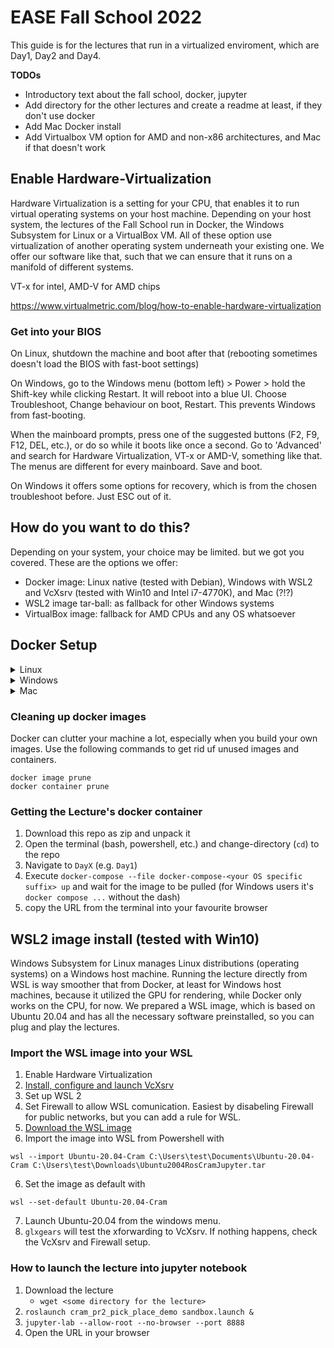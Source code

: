 # EASE Fall School 2022

This guide is for the lectures that run in a virtualized enviroment, which are Day1, Day2 and Day4.

**TODOs**

* Introductory text about the fall school, docker, jupyter
* Add directory for the other lectures and create a readme at least, if they don't use docker
* Add Mac Docker install
* Add Virtualbox VM option for AMD and non-x86 architectures, and Mac if that doesn't work

## Enable Hardware-Virtualization

Hardware Virtualization is a setting for your CPU, that enables it to run virtual operating systems on your host machine. Depending on your host system, the lectures of the Fall School run in Docker, the Windows Subsystem for Linux or a VirtualBox VM. All of these option use virtualization of another operating system underneath your existing one. We offer our software like that, such that we can ensure that it runs on a manifold of different systems. 

VT-x for intel, AMD-V for AMD chips

https://www.virtualmetric.com/blog/how-to-enable-hardware-virtualization

### Get into your BIOS

On Linux, shutdown the machine and boot after that (rebooting sometimes doesn't load the BIOS with fast-boot settings)

On Windows, go to the Windows menu (bottom left) > Power > hold the Shift-key while clicking Restart. It will reboot into a blue UI. Choose Troubleshoot, Change behaviour on boot, Restart. This prevents Windows from fast-booting.

When the mainboard prompts, press one of the suggested buttons (F2, F9, F12, DEL, etc.), or do so while it boots like once a second. Go to 'Advanced' and search for Hardware Virtualization, VT-x or AMD-V, something like that. The menus are different for every mainboard. Save and boot.

On Windows it offers some options for recovery, which is from the chosen troubleshoot before. Just ESC out of it.

## How do you want to do this?

Depending on your system, your choice may be limited. but we got you covered. These are the options we offer:

* Docker image: Linux native (tested with Debian), Windows with WSL2 and VcXsrv (tested with Win10 and Intel i7-4770K), and Mac (?!?)
* WSL2 image tar-ball: as fallback for other Windows systems
* VirtualBox image: fallback for AMD CPUs and any OS whatsoever

## Docker Setup

<details><summary>Linux</summary>

Install utility software first
```
sudo apt update
sudo apt install \
    ca-certificates \
    curl \
    gnupg \
    lsb-release
```
Get keyring and Docker's package references
```
sudo mkdir -p /etc/apt/keyrings
curl -fsSL https://download.docker.com/linux/debian/gpg | sudo gpg --dearmor -o /etc/apt/keyrings/docker.gpg
echo \
  "deb [arch=$(dpkg --print-architecture) signed-by=/etc/apt/keyrings/docker.gpg] https://download.docker.com/linux/debian \
  $(lsb_release -cs) stable" | sudo tee /etc/apt/sources.list.d/docker.list > /dev/null
```
Install docker-compose
```
sudo apt install docker-compose
```
#### Linux Postinstall ([troubleshoot here](https://docs.docker.com/engine/install/linux-postinstall/))
```
sudo groupadd docker # this may have already happened by installing docker
sudo usermod -aG docker $USER
newgrp docker # Or re-login to activate the changes in the usergroup
```
Test installation and postinstall with 
```
docker run hello-world
```
Allow docker to open x-Applications, like the robot simulator
```
xhost +local:docker
```
#### Troubleshoot when using docker:

When `docker run hello-world` doesn't work because of missing permissions, check
```
groups
```
and see if `docker` is listed. If it's not, check the *Linux Posinstall* above. If it is, re-login or reboot you machine to reset user permissions.

If `docker-compose up` (see below, when starting a lecture) complains about connectivity issues, restart the docker service and socket:
```
sudo systemctl restart docker.service
sudo systemctl restart docker.socket
```

If it still doesn't work, reinstall docker. First remove the current installation
```
sudo apt prune docker-compose
```
and start from the top. `docker-compose` installs all the other required docker packages to run the lecture.

</details>

<details>
    <summary>Windows</summary>
    
    
Docker on Windows needs a Linux kernel, this is solved with Windows Subsystem for Linux (WSL). And since we are running the robot simulation as an OpenGL application in the Docker container, we also need proper x-forwarding back to the Windows display to visualize it. Check the [docker install](https://docs.docker.com/desktop/install/windows-install/) and [WSL with VcXsrv x-server](https://medium.com/javarevisited/using-wsl-2-with-x-server-linux-on-windows-a372263533c3) guides yourself if you want, this is the gist of it. 

#### Set up Ubuntu 20.04 with WSL2
    
* Activate Windows Subsystem for Linux
  * Press the `Windows` key, type `features` and execute `Turn Windows Features on or off`
  * Scroll down to `Windows Subsystem for Linux` and check the box
* Upgrade to WSL2, it's got important functionality
  * Check, if your CPU is capable of WSL2 with the Powershell command `systeminfo` and look for 'System Type' (in your machines language, e.g. 'Systemtyp' in german). it must be an x64-based architecture. If it's not, use the Virtualbox VM instead.
  * [WSL2 upgrade installer download](https://wslstorestorage.blob.core.windows.net/wslblob/wsl_update_x64.msi)
  * [WSL2 upgrade documentation](https://docs.microsoft.com/en-us/windows/wsl/install-manual#step-4---download-the-linux-kernel-update-package)
* Install the Ubuntu 20.04 distribution
  * Open Powershell **as administrator**
  * `wsl --set-default-version 2` to set WSL2 as default
  * `wsl --list --version` checks installed distributions, it should be empty
    * `wsl --export Ubuntu-20.04 ./Ubuntu2004Backup.tar` can export your existing Ubuntu 20.04 distro, if you already installed one and want to keep it. Then remove it from wsl with `wsl --unregister Ubuntu-20.04`. You can import it back later like this: `wsl --import backup C:\Users\test\Documents\Ubuntu2004Backup C:\Users\test\Documents\Ubuntu2004Backup.tar ` [which is explained here](https://4sysops.com/archives/export-and-import-windows-subsystem-for-linux-wsl/).
  * `wsl --list --online` shows all available Linux distribution that can be installed
  * `wsl --install -d Ubuntu-20.04` will open a window, which is the **Ubuntu shell** installing itself.
  * This may take a while...
  * In the Ubuntu shell, specify username and password when the install is done. Keep it simple, it's just for experimental purpose.
  * In the Powersehll: `wsl --list --version` checks the installed distributions. Make sure that Ubuntu-20.04 is among them. Otherwise install it again, the previous install may have been interrupted by something. If that still doesn't work, check **Enable Hardware-Virtualization** at the top of this readme.
  * `wsl --set-default Ubuntu-20.04` sets the fresh distro as default.
* Update the Ubuntu 20.04 distro and install OpenGL utils
  * Open the **Ubuntu shell** with `Windows`-key, 'Ubuntu', Enter.
  * `sudo apt update` updates package references
  * `sudo apt upgrade` installs updates. This may take a while...
  * `sudo apt install mesa-utils` installs OpenGL utilities to test the x-forwarding
  
    
Congratulations, you got yourself a Linux system running on Windows. 

#### Set up VcXsrv as x-server for OpenGL applications

VcXsrv is an X-server, that is able to visualize OpenGL application from remote connections. We use it, because the Docker container is a kind of headless machine that  can only render the robot-simulator internally, but can not visualize without a display to show it. VcXsrv is providing the display such that the Docker application can connect to that display. [This guide](https://medium.com/javarevisited/using-wsl-2-with-x-server-linux-on-windows-a372263533c3) is the foundation for ours.
    
* [Download and install VcXsrv](https://sourceforge.net/projects/vcxsrv/)
* Go to the installed folder, it should be in `C:\Program Files\VcXsrv`
* Right-click the `vcxsrv.exe` to `Create shortcut` to the desktop
* Configure the `VcXsrv.exe - Shortcut`
    * Go to the Desktop and right-click the shortcut, select `Properties` > `Shortcut` > `Target` and append the following to the existing entry:
    * ` :0 -ac -terminate -lesspointer -multiwindow -clipboard -wgl -dpi auto`
    * Then it should look somewhat like this: `"C:\Program Files\VcXsrv\vcxsrv.exe" :0 -ac -terminate -lesspointer -multiwindow -clipboard -wgl -dpi auto`
    * `OK` out of the window
* Execute the shortcut of VcXsrv. It appears that nothing happens. Check the tray icons in the bottom-right corner, there it should show it.
* Adjust Firewall settings
    * Since the display connection is something that Windows' Firewall classifies as dangerous, we need to allow that connection.
    * Open Firewall settings with `Windows`-key, 'firewall with advanced', enter
    ![fw-settings](https://user-images.githubusercontent.com/13121212/190249123-947acf13-17ed-4654-b78f-d0b160ef9303.PNG)

* Test the VcXsrv server
    * Open the **Ubuntu shell** with `Windows`-key, 'Ubuntu', Enter
    * `echo $'export DISPLAY=$(cat /etc/resolv.conf | grep nameserver | awk \'{print $2}\'):0.0' >> ~/.bashrc`
      * This will automatically read the address of the VcXsrv display and set the environment variable `DISPLAY` to that address, every time you open the Ubuntu shell.
      * `source ~/.bashrc` to update the DISPLAY variable from our global changes
      * `echo $DISPLAY` to check if it is set to something like `127.xx.xx.xx:0.0`
    * `glxgears` will open up a windows with moving gears.
    * If that works, the VcXsrv OpenGL forwarding is set up successfully!
    * If `glxgears` is stuck for a long time or unable to find the display, check the `DISPLAY` variable in your Ubuntu shell and Firewall settings again.
    * If `glxgears` command couldn't be found, do `sudo apt install mesa-utils` to get it.

#### Install Docker
    
* Install docker desktop
  * [installer download](https://desktop.docker.com/win/main/amd64/Docker%20Desktop%20Installer.exe)
  * [documentation](https://docs.docker.com/desktop/install/windows-install/)
  * restart your PC to install the system updates
  * run Docker Desktop **as administrator**
    * Accept the license agreements
    * Wait for the status indicator to turn from yellow to green
      * If it turns to red, check **Enable Hardware-Virtualization** (at the beginning of this readme) to enable VMs in your BIOS settings
  
#### Run the lecture  
    
* Download this repository as zip and unzip it
* Open the `docker-compose-windows.yml` in Day1 to adjust the DISPLAY variable
    * In **Ubuntushell** check `echo $DISPLAY`
    * Copy-paste the resulting address as value for `DISPLAY` in the `docker-compose-windows.yml`
* Open Powershell **as administrator**
* Copy the path to the unzipped repository
* navigate to that directory and into a specific `DayX` with `cd <the path that you copied>`
* in Powershell, execute `docker compose --file ./docker-compose-windows.yml up`
* wait for the image to be downloaded and executed
* copy the '127.x.x.x:8888/some-authentication-token' URL and put it into your favourite browser

</details>

<details>
    <summary>Mac</summary>

- **Write install guide explicitly** 

https://docs.docker.com/desktop/install/mac-install/ 

</details>

### Cleaning up docker images

Docker can clutter your machine a lot, especially when you build your own images. Use the following commands to get rid uf unused images and containers.
```
docker image prune
docker container prune
```

### Getting the Lecture's docker container

1. Download this repo as zip and unpack it
2. Open the terminal (bash, powershell, etc.) and change-directory (`cd`) to the repo
3. Navigate to `DayX` (e.g. `Day1`)
4. Execute `docker-compose --file docker-compose-<your OS specific suffix> up` and wait for the image to be pulled
      (for Windows users it's `docker compose ...` without the dash)
5. copy the URL from the terminal into your favourite browser

## WSL2 image install (tested with Win10)

Windows Subsystem for Linux manages Linux distributions (operating systems) on a Windows host machine. Running the lecture directly from WSL is way smoother that from Docker, at least for Windows host machines, because it utilized the GPU for rendering, while Docker only works on the CPU, for now. We prepared a WSL image, which is based on Ubuntu 20.04 and has all the necessary software preinstalled, so you can plug and play the lectures. 
    
### Import the WSL image into your WSL

1. Enable Hardware Virtualization
2. [Install, configure and launch VcXsrv](https://medium.com/javarevisited/using-wsl-2-with-x-server-linux-on-windows-a372263533c3)
3. Set up WSL 2
4. Set Firewall to allow WSL comunication. Easiest by disabeling Firewall for public networks, but you can add a rule for WSL.
4. [Download the WSL image](https://seafile.zfn.uni-bremen.de/f/8960a515395f4a96b97b/)
5. Import the image into WSL from Powershell with 
```
wsl --import Ubuntu-20.04-Cram C:\Users\test\Documents\Ubuntu-20.04-Cram C:\Users\test\Downloads\Ubuntu2004RosCramJupyter.tar
```
6. Set the image as default with
```
wsl --set-default Ubuntu-20.04-Cram
```
7. Launch Ubuntu-20.04 from the windows menu.
8. `glxgears` will test the xforwarding to VcXsrv. If nothing happens, check the VcXsrv and Firewall setup.

### How to launch the lecture into jupyter notebook
1. Download the lecture
    * `wget <some directory for the lecture>`
2. `roslaunch cram_pr2_pick_place_demo sandbox.launch &`
3. `jupyter-lab --allow-root --no-browser --port 8888`
4. Open the URL in your browser

